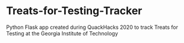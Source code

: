 # Treats-for-Testing-Tracker
Python Flask app created during QuackHacks 2020 to track Treats for Testing at the Georgia Institute of Technology

